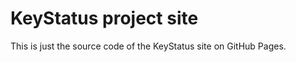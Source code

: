 KeyStatus project site
=========

This is just the source code of the KeyStatus site on GitHub Pages.
